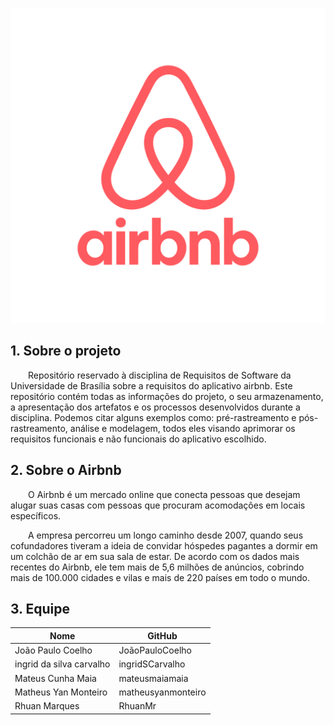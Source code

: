 <center>

![logo](./assets/airbnb-logo-2020.svg)

</center>

## 1. Sobre o projeto
&emsp;&emsp;Repositório reservado à disciplina de Requisitos de Software da Universidade de Brasília sobre a requisitos do aplicativo airbnb. Este repositório contém todas as informações do projeto, o seu armazenamento, a apresentação dos artefatos e os processos desenvolvidos durante a disciplina. Podemos citar alguns exemplos como: pré-rastreamento e pós-rastreamento, análise e modelagem, todos eles visando aprimorar os requisitos funcionais e não funcionais do aplicativo escolhido.
## 2. Sobre o Airbnb
&emsp;&emsp;O Airbnb é um mercado online que conecta pessoas que desejam alugar suas casas com pessoas que procuram acomodações em locais específicos.

&emsp;&emsp;A empresa percorreu um longo caminho desde 2007, quando seus cofundadores tiveram a ideia de convidar hóspedes pagantes a dormir em um colchão de ar em sua sala de estar. De acordo com os dados mais recentes do Airbnb, ele tem mais de 5,6 milhões de anúncios, cobrindo mais de 100.000 cidades e vilas e mais de 220 países em todo o mundo.

## 3. Equipe
<center>  

| Nome  | GitHub |
| ------------- | ------------- |
| João Paulo Coelho | JoãoPauloCoelho  |
| ingrid da silva carvalho | ingridSCarvalho |
| Mateus Cunha Maia | mateusmaiamaia  |
| Matheus Yan Monteiro| matheusyanmonteiro |
| Rhuan Marques  | RhuanMr  |

</center>